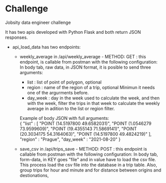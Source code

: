 # Challenge
 Jobsity data engineer challenge
 
 It has two apis developed with Python Flask and both return JSON responses.
 
 - api_load_data has two endpoints: 
   * weekly_average in /api/weekly_average - METHOD: GET : this endpoint, is callable from postman with the following configuration:
     In body tab, raw data, in JSON format, it is posible to send three arguments:
       - list : list of point of polygon, optional
       - region : name of the region of a trip, optional
       Minimun it needs one of the argurments before.
       - day_week : day in the week used to calculate the week, and then with the week, filter the trips in that week to calculate the weekly average in adition to the list or                         region filter.

     Example of body JSON with full arguments:      
              {
                  "list" : [ "POINT (14.5197800 49.6582031)",
                              "POINT (1.0546279 73.9599609)",
                              "POINT (19.4355143 71.5869141)",
                              "POINT (20.3034175 54.3164063)",
                              "POINT (14.5197800 49.4824219)" ],
                  "region" : "Prague",
                  "day_week" : "2021-08-20"
              }
   
   
   * save_csv in /api/trips_save  - METHOD: POST : this endpoint is callable from postman with the following configuration:
     In body tab, form-data, in KEY goes "file" and in value have to load the csv file.
     This process load the csv file into the database in a trip table. Also, group trips for hour and minute and for distance between origins and destionations, 
     
